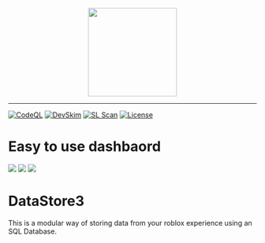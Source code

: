 <p align="center"> <img src="https://i.imgur.com/pch9ykm.png" width="180" hight="180"> </p>

***

[![CodeQL](https://github.com/NotReeceHarris/DataStore3/actions/workflows/codeql-analysis.yml/badge.svg?branch=main)](https://github.com/NotReeceHarris/DataStore3/actions/workflows/codeql-analysis.yml) [![DevSkim](https://github.com/NotReeceHarris/DataStore3/actions/workflows/devskim-analysis.yml/badge.svg)](https://github.com/NotReeceHarris/DataStore3/actions/workflows/devskim-analysis.yml) [![SL Scan](https://github.com/NotReeceHarris/DataStore3/actions/workflows/shiftleft-analysis.yml/badge.svg)](https://github.com/NotReeceHarris/DataStore3/actions/workflows/shiftleft-analysis.yml) [![License](https://img.shields.io/badge/License-Apache2-blue.svg)](LICENSE)

# Easy to use dashbaord
![ ](https://i.imgur.com/sLoI2HT.png)
![ ](https://i.imgur.com/cZ3geED.png)
![ ](https://i.imgur.com/oVbRYuv.png)

# DataStore3
This is a modular way of storing data from your roblox experience using an SQL Database. 


